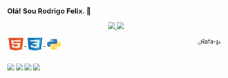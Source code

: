 ### Olá! Sou Rodrigo Felix. 👋


<div align="center">
  <a href="https://github.com/rodrigofelixf">
  <img width="42%" src="https://github-readme-stats.vercel.app/api?username=rodrigofelixf&show_icons=true&theme=dracula&include_all_commits=true&count_private=true"/>
  <img width="42%" src="https://github-readme-stats.vercel.app/api/top-langs/?username=rodrigofelixf&layout=compact&langs_count=7&theme=dracula"/>
</div>
  
  </div>
<div style="display: inline_block"><br>
  <!--<img align="center" alt="Rafa-Js" height="30" width="40" src="https://raw.githubusercontent.com/devicons/devicon/master/icons/javascript/javascript-plain.svg">//-->
  <!-- <img align="center" alt="Rafa-Ts" height="30" width="40" src="https://raw.githubusercontent.com/devicons/devicon/master/icons/typescript/typescript-plain.svg">//-->
  <!--<img align="center" alt="Rafa-React" height="30" width="40" src="https://raw.githubusercontent.com/devicons/devicon/master/icons/react/react-original.svg">//-->
  <img align="center" alt="Rafa-HTML" height="30" width="40" src="https://raw.githubusercontent.com/devicons/devicon/master/icons/html5/html5-original.svg">
  <img align="center" alt="Rafa-CSS" height="30" width="40" src="https://raw.githubusercontent.com/devicons/devicon/master/icons/css3/css3-original.svg">
  <img align="center" alt="Rafa-Python" height="30" width="40" src="https://raw.githubusercontent.com/devicons/devicon/master/icons/python/python-original.svg">
   <!-- <img align="center" alt="Rafa-Csharp" height="30" width="40" src="https://raw.githubusercontent.com/devicons/devicon/master/icons/csharp/csharp-original.svg">//-->
  <img align="right" alt="Rafa-pic" height="150" style="border-radius:50px;" src="https://scontent.frec8-1.fna.fbcdn.net/v/t1.6435-9/82226458_2934522929932391_8389824364802998272_n.jpg?_nc_cat=102&ccb=1-7&_nc_sid=174925&_nc_ohc=tuC33eidZlYAX_4bAdW&_nc_ht=scontent.frec8-1.fna&oh=00_AT_QGmnTh6dXGd_Gtmp8_KodYWy8-W9YBJPdkD83g4uqhg&oe=6365AFE9">
</div>

##
<div>
   <a href="https://www.youtube.com/cadeturodrigoo" target="_blank"><img src="https://img.shields.io/badge/YouTube-FF0000?style=for-the-badge&logo=youtube&logoColor=white" target="_blank"></a>
  <a href="https://www.instagram.com/cadeturodrigo" target="_blank"><img src="https://img.shields.io/badge/-Instagram-%23E4405F?style=for-the-badge&logo=instagram&logoColor=white" target="_blank"></a>
  <a href = "mailto:cadeturodrigo@gmail.com"><img src="https://img.shields.io/badge/-Gmail-%23333?style=for-the-badge&logo=gmail&logoColor=white" target="_blank"></a>
  <a href="https://www.linkedin.com/in/rodrigofelixf" target="_blank"><img src="https://img.shields.io/badge/-LinkedIn-%230077B5?style=for-the-badge&logo=linkedin&logoColor=white" target="_blank"></a> 
</div>

